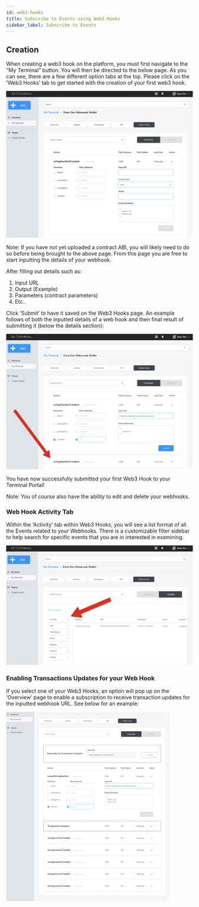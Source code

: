 ```yaml
---
id: web3-hooks
title: Subscribe to Events using Web3 Hooks
sidebar_label: Subscribe to Events
---
```


## Creation

When creating a web3 hook on the platform, you must first navigate to the “My Terminal” button. You will then be directed to the below page. As you can see, there are a few different option tabs at the top. Please click on the ‘Web3 Hooks’ tab to get started with the creation of your first web3 hook.

![login](assets/images/web3/web3a1.png)

Note: If you have not yet uploaded a contract ABI, you will likely need to do so before being brought to the above page. From this page you are free to start inputting the details of your webhook.

After filling out details such as:

1. Input URL
2. Output (Example)
3. Parameters (contract parameters)
4. Etc..

Click ‘Submit’ to have it saved on the Web3 Hooks page. An example follows of both the inputted details of a web hook and then final result of submitting it (below the details section):

![login](assets/images/web3/web3a2.png)

You have now successfully submitted your first Web3 Hook to your Terminal Portal!

Note: You of course also have the ability to edit and delete your webhooks.

### Web Hook Activity Tab

Within the ‘Activity’ tab within Web3 Hooks, you will see a list format of all the Events related to your Webhooks. There is a customizable filter sidebar to help search for specific events that you are in interested in examining.

![login](assets/images/web3/web3a3.png)

### Enabling Transactions Updates for your Web Hook

If you select one of your Web3 Hooks, an option will pop up on the ‘Overview’ page to enable a subscription to receive transaction updates for the inputted webhook URL. See below for an example:

![login](assets/images/web3/web3a4.png)
